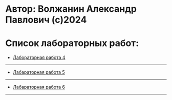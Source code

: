 # Автор: Волжанин Александр Павлович (с)2024

# Список лабораторных работ:


- [Лабораторная работа 4](https://github.com/m4deme1ns4ne/COMPUTER_PRACTICE/tree/main/Лабораторная%20работа%204)

---

- [Лабараторная работа 5](https://github.com/m4deme1ns4ne/COMPUTER_PRACTICE-3-SEM/tree/main/Лабараторная%20работа%205)

---

- [Лабараторная работа 6](https://github.com/m4deme1ns4ne/COMPUTER_PRACTICE-3-SEM/tree/main/Лабораторная%20работа%206)

---
